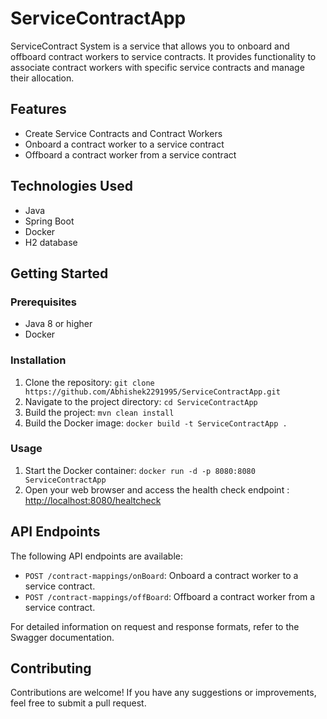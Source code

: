 # ServiceContractApp
ServiceContract System is a service that allows you to onboard and offboard contract workers to service contracts.
It provides functionality to associate contract workers with specific service contracts and manage their allocation.

## Features

- Create Service Contracts and Contract Workers
- Onboard a contract worker to a service contract
- Offboard a contract worker from a service contract


## Technologies Used

- Java
- Spring Boot
- Docker
- H2 database
  
## Getting Started

### Prerequisites

- Java 8 or higher
- Docker

### Installation

1. Clone the repository: `git clone https://github.com/Abhishek2291995/ServiceContractApp.git`
2. Navigate to the project directory: `cd ServiceContractApp`
3. Build the project: `mvn clean install`
4. Build the Docker image: `docker build -t ServiceContractApp .`

### Usage

1. Start the Docker container: `docker run -d -p 8080:8080 ServiceContractApp`
2. Open your web browser and access the health check endpoint : [http://localhost:8080/healtcheck](http://localhost:8080/healthcheck)

## API Endpoints

The following API endpoints are available:

- `POST /contract-mappings/onBoard`: Onboard a contract worker to a service contract.
- `POST /contract-mappings/offBoard`: Offboard a contract worker from a service contract.

For detailed information on request and response formats, refer to the Swagger documentation.

## Contributing

Contributions are welcome! If you have any suggestions or improvements, feel free to submit a pull request.
